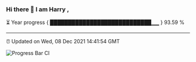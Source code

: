 ### Hi there 👋 I am Harry , 

⏳ Year progress { ████████████████████████████▁▁ } 93.59 %

---

⏰ Updated on Wed, 08 Dec 2021 14:41:54 GMT

![Progress Bar CI](https://github.com/duykhang68/duykhang68/workflows/Progress%20Bar%20CI/badge.svg)
